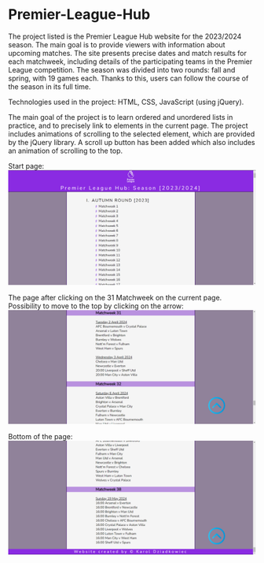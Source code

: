 # Premier-League-Hub

The project listed is the Premier League Hub website for the 2023/2024 season. The main goal is to provide viewers with information about upcoming matches. The site presents precise dates and match results for each matchweek, including details of the participating teams in the Premier League competition. The season was divided into two rounds: fall and spring, with 19 games each. Thanks to this, users can follow the course of the season in its full time.

Technologies used in the project: HTML, CSS, JavaScript (using jQuery).

The main goal of the project is to learn ordered and unordered lists in practice, and to precisely link to elements in the current page. The project includes animations of scrolling to the selected element, which are provided by the jQuery library. A scroll up button has been added which also includes an animation of scrolling to the top. 

Start page:
![Start page](https://github.com/karoldziadkowiec/Premier-League-Hub/blob/main/photos/1.png)

The page after clicking on the 31 Matchweek on the current page. Possibility to move to the top by clicking on the arrow:
![After click](https://github.com/karoldziadkowiec/Premier-League-Hub/blob/main/photos/2.png)

Bottom of the page:
![Bottom of the page](https://github.com/karoldziadkowiec/Premier-League-Hub/blob/main/photos/3.png)
